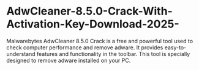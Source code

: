 # AdwCleaner-8.5.0-Crack-With-Activation-Key-Download-2025-
Malwarebytes AdwCleaner 8.5.0 Crack is a free and powerful tool used to check computer performance and remove adware. It provides easy-to-understand features and functionality in the toolbar. This tool is specially designed to remove adware installed on your PC.
